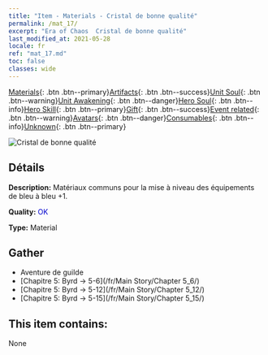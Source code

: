 ```yaml
---
title: "Item - Materials - Cristal de bonne qualité"
permalink: /mat_17/
excerpt: "Era of Chaos  Cristal de bonne qualité"
last_modified_at: 2021-05-28
locale: fr
ref: "mat_17.md"
toc: false
classes: wide
---
```

 [Materials](/ItemsFR/){: .btn .btn--primary}[Artifacts](/ItemsFR/Artifacts/){: .btn .btn--success}[Unit Soul](/ItemsFR/UnitSoul/){: .btn .btn--warning}[Unit Awakening](/ItemsFR/UnitAwakening/){: .btn .btn--danger}[Hero Soul](/ItemsFR/HeroSoul/){: .btn .btn--info}[Hero Skill](/ItemsFR/HeroSkill/){: .btn .btn--primary}[Gift](/ItemsFR/Gift/){: .btn .btn--success}[Event related](/ItemsFR/Events/){: .btn .btn--warning}[Avatars](/ItemsFR/Avatars/){: .btn .btn--danger}[Consumables](/ItemsFR/Consumables/){: .btn .btn--info}[Unknown](/ItemsFR/Unknown/){: .btn .btn--primary}

 ![Cristal de bonne qualité](/images/t/i_cailiao_shuijing1.png)

## Détails
 **Description:** Matériaux communs pour la mise à niveau des équipements de bleu à bleu +1.

 **Quality:** <span style="color: #0000CD">OK</span>

 **Type:** Material

## Gather

*    Aventure de guilde 
*    [Chapitre 5: Byrd -> 5-6](/fr/Main Story/Chapter 5_6/) 
*    [Chapitre 5: Byrd -> 5-12](/fr/Main Story/Chapter 5_12/) 
*    [Chapitre 5: Byrd -> 5-15](/fr/Main Story/Chapter 5_15/) 

## This item contains:

  None

